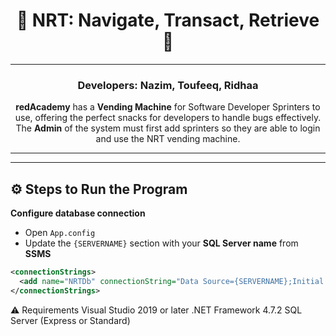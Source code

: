 <h1 align="center"> 
🔴 NRT: Navigate, Transact, Retrieve 🔴
</h1>                                                    
           
---

<h3 align="center">
Developers: Nazim, Toufeeq, Ridhaa
</h3>

<p align="center">
<b>redAcademy</b> has a <b>Vending Machine</b> for Software Developer Sprinters to use, offering the perfect snacks for developers to handle bugs effectively.  
The <b>Admin</b> of the system must first add sprinters so they are able to login and use the NRT vending machine.  
</p>

---

---

## ⚙️ Steps to Run the Program

 **Configure database connection**  
- Open `App.config`  
- Update the `{SERVERNAME}` section with your **SQL Server name** from **SSMS**  

```xml
<connectionStrings>
  <add name="NRTDb" connectionString="Data Source={SERVERNAME};Initial Catalog=NRTVending;Integrated Security=True;" providerName="System.Data.SqlClient" />
</connectionStrings>
```
⚠️ Requirements
Visual Studio 2019 or later
.NET Framework 4.7.2
SQL Server (Express or Standard)
